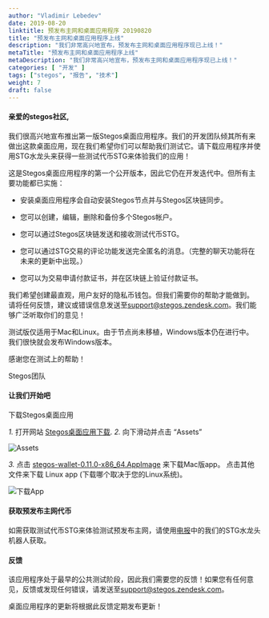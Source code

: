 ```yaml
---
author: "Vladimir Lebedev"
date: 2019-08-20
linktitle: 预发布主网和桌面应用程序 20190820
title: "预发布主网和桌面应用程序上线"
description: "我们非常高兴地宣布，预发布主网和桌面应用程序现已上线！"
metaTitle: "预发布主网和桌面应用程序上线"
metaDescription: "我们非常高兴地宣布，预发布主网和桌面应用程序现已上线！"
categories: [ "开发" ]
tags: ["stegos", "报告", "技术"]
weight: 7
draft: false
---
```


#### 亲爱的stegos社区,

我们很高兴地宣布推出第一版Stegos桌面应用程序。我们的开发团队倾其所有来做出这款桌面应用，现在我们希望你们可以帮助我们测试它。请下载应用程序并使用STG水龙头来获得一些测试代币STG来体验我们的应用！

这是Stegos桌面应用程序的第一个公开版本，因此它仍在开发迭代中。但所有主要功能都已实施：

- 安装桌面应用程序会自动安装Stegos节点并与Stegos区块链同步。

- 您可以创建，编辑，删除和备份多个Stegos帐户。

- 您可以通过Stegos区块链发送和接收测试代币STG。

- 您可以通过STG交易的评论功能发送完全匿名的消息。（完整的聊天功能将在未来的更新中出现。）

- 您可以为交易申请付款证书，并在区块链上验证付款证书。


我们希望创建最直观，用户友好的隐私币钱包。但我们需要你的帮助才能做到。 请将任何反馈，建议或错误信息发送至<support@stegos.zendesk.com>。我们能够广泛听取你们的意见！

测试版仅适用于Mac和Linux。由于节点尚未移植，Windows版本仍在进行中。 我们很快就会发布Windows版本。

感谢您在测试上的帮助！

Stegos团队

#### 让我们开始吧
下载Stegos桌面应用

*1.* 打开网站 [Stegos桌面应用下载](https://github.com/stegos/stegos-wallet/releases).
*2.* 向下滑动并点击 “Assets”

![Assets](/images/Desktop_app_1.png)

*3.* 点击 [stegos-wallet-0.11.0-x86_64.AppImage](https://github.com/stegos/stegos-wallet/releases/download/v0.11/stegos-wallet-0.11.0-x86_64.AppImage) 来下载Mac版app。
点击其他文件来下载 Linux app (下载哪个取决于您的Linux系统)。

![下载App](/images/Desktop_app_2.png)

#### 获取预发布主网代币
如需获取测试代币STG来体验测试预发布主网，请使用[电报](https://stg.to/tgnch)中的我们的STG水龙头机器人获取。


#### 反馈
该应用程序处于最早的公共测试阶段，因此我们需要您的反馈！如果您有任何意见，反馈或发现任何错误，请发送至<support@stegos.zendesk.com>。

桌面应用程序的更新将根据此反馈定期发布更新！
